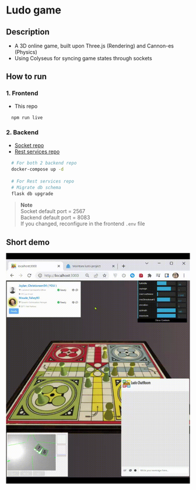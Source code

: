 # Ludo game

## Description

- A 3D online game, built upon Three.js (Rendering) and Cannon-es (Physics)
- Using Colyseus for syncing game states through sockets

## How to run

### 1. Frontend

- This repo

```bash
  npm run live
```

### 2. Backend
- [Socket repo](https://github.com/Howard-O-Neil/ludo-colyseus)
- [Rest services repo](https://github.com/Howard-O-Neil/ludo-py)

```bash
  # For both 2 backend repo
  docker-compose up -d

  # For Rest services repo
  # Migrate db schema
  flask db upgrade
```

> **Note**  
> Socket default port   = 2567  
> Backend default port  = 8083  
> If you changed, reconfigure in the frontend `.env` file

## Short demo

![Demo](./imgs/demo.gif)